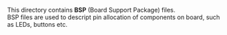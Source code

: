 This directory contains **BSP** (Board Support Package) files.  
BSP files are used to descript pin allocation of components on board, such as LEDs, buttons etc.
